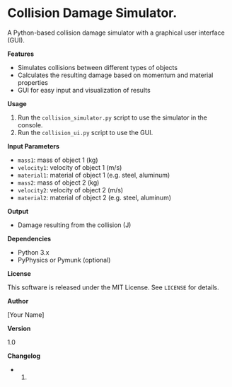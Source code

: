 
# Collision Damage Simulator.

A Python-based collision damage simulator with a graphical user interface (GUI).

**Features**

- Simulates collisions between different types of objects
- Calculates the resulting damage based on momentum and material properties
- GUI for easy input and visualization of results

**Usage**

1. Run the `collision_simulator.py` script to use the simulator in the console.
2. Run the `collision_ui.py` script to use the GUI.

**Input Parameters**

- `mass1`: mass of object 1 (kg)
- `velocity1`: velocity of object 1 (m/s)
- `material1`: material of object 1 (e.g. steel, aluminum)
- `mass2`: mass of object 2 (kg)
- `velocity2`: velocity of object 2 (m/s)
- `material2`: material of object 2 (e.g. steel, aluminum)

**Output**

- Damage resulting from the collision (J)

**Dependencies**

- Python 3.x
- PyPhysics or Pymunk (optional)

**License**

This software is released under the MIT License. See `LICENSE` for details.

**Author**

[Your Name]

**Version**

1.0

**Changelog**

- 1.
